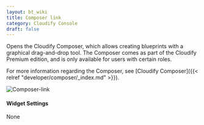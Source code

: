 ```yaml
---
layout: bt_wiki
title: Composer link
category: Cloudify Console
draft: false
---
```

Opens the Cloudify Composer, which allows creating blueprints with a graphical drag-and-drop tool. The Composer comes as part of the Cloudify Premium edition, and is only available for users with certain roles. 

For more information regarding the Composer, see [Cloudify Composer]({{< relref "developer/composer/_index.md" >}}).

![Composer-link]( /images/ui/widgets/composer-link.png )

#### Widget Settings
None